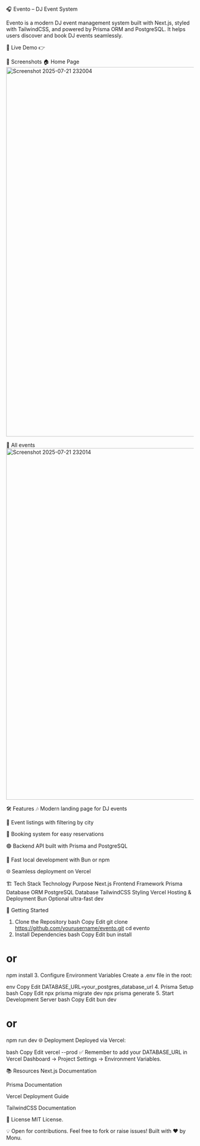 🎧 Evento – DJ Event System





Evento is a modern DJ event management system built with Next.js, styled with TailwindCSS, and powered by Prisma ORM and PostgreSQL. It helps users discover and book DJ events seamlessly.

🚀 Live Demo
👉

📸 Screenshots
🏠 Home Page
<img width="1827" height="989" alt="Screenshot 2025-07-21 232004" src="https://github.com/user-attachments/assets/3aac5277-6f65-4978-a325-f83f44b21695" />

📅 All events<img width="1849" height="941" alt="Screenshot 2025-07-21 232014" src="https://github.com/user-attachments/assets/758f68fe-8ede-4426-9b17-1b9032680487" />




🛠️ Features
🎶 Modern landing page for DJ events

📅 Event listings with filtering by city

📝 Booking system for easy reservations

🟢 Backend API built with Prisma and PostgreSQL

💨 Fast local development with Bun or npm

🌐 Seamless deployment on Vercel

🏗️ Tech Stack
Technology	Purpose
Next.js	Frontend Framework
Prisma	Database ORM
PostgreSQL	Database
TailwindCSS	Styling
Vercel	Hosting & Deployment
Bun	Optional ultra-fast dev

🚀 Getting Started
1. Clone the Repository
bash
Copy
Edit
git clone https://github.com/yourusername/evento.git
cd evento
2. Install Dependencies
bash
Copy
Edit
bun install
# or
npm install
3. Configure Environment Variables
Create a .env file in the root:

env
Copy
Edit
DATABASE_URL=your_postgres_database_url
4. Prisma Setup
bash
Copy
Edit
npx prisma migrate dev
npx prisma generate
5. Start Development Server
bash
Copy
Edit
bun dev
# or
npm run dev
🌐 Deployment
Deployed via Vercel:

bash
Copy
Edit
vercel --prod
✅ Remember to add your DATABASE_URL in Vercel Dashboard → Project Settings → Environment Variables.

📚 Resources
Next.js Documentation

Prisma Documentation

Vercel Deployment Guide

TailwindCSS Documentation


📝 License
MIT License.

💡 Open for contributions. Feel free to fork or raise issues!
Built with ❤️ by Monu.

